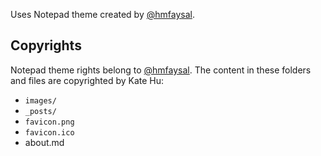 Uses Notepad theme created by [@hmfaysal](https://twitter.com/hmfaysal).

## Copyrights

Notepad theme rights belong to [@hmfaysal](https://twitter.com/hmfaysal).
The content in these folders and files are copyrighted by Kate Hu:

- `images/`
- `_posts/`
- `favicon.png`
- `favicon.ico`
- about.md

